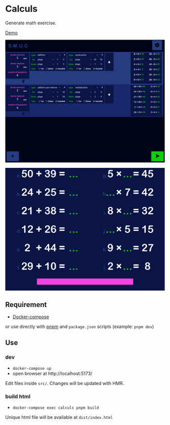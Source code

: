 # Calculs

Generate math exercise.

[Demo](https://remigirard.github.io/calculs/)

![screenshot configuration](doc/assets/screenshotConfiguration01.png)

![screenshot exercices](doc/assets/screenshotExercise01.png)


## Requirement

- [Docker-compose](https://docs.docker.com/compose/install/)

or use directly with [pnpm](https://pnpm.io/installation) and `package.json` scripts (example: `pnpm dev`)

## Use

### dev

- `docker-compose up`
- open browser at http://localhost:5173/

Edit files inside `src/`. Changes will be updated with HMR.

### build html

- `docker-compose exec calculs pnpm build`

Unique html file will be available at `dist/index.html`
